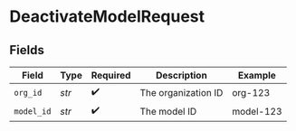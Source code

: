 # DeactivateModelRequest


## Fields

| Field               | Type                | Required            | Description         | Example             |
| ------------------- | ------------------- | ------------------- | ------------------- | ------------------- |
| `org_id`            | *str*               | :heavy_check_mark:  | The organization ID | org-123             |
| `model_id`          | *str*               | :heavy_check_mark:  | The model ID        | model-123           |